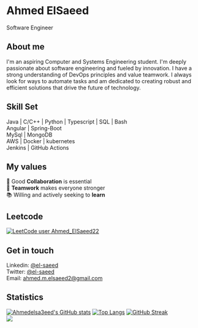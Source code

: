 # Ahmed ElSaeed
Software Engineer

## About me
I'm an aspiring Computer and Systems Engineering student. I'm deeply passionate about software engineering and fueled by innovation. I have a strong understanding of DevOps principles and value teamwork. I always look for ways to automate tasks and am dedicated to creating robust and efficient solutions that drive the future of technology.
 

## Skill Set
Java | C/C++ | Python | Typescript | SQL | Bash <br/>
Angular | Spring-Boot<br/>
MySql | MongoDB<br/>
AWS | Docker | kubernetes<br/>
Jenkins | GitHub Actions<br/>


## My values
:key:  Good **Collaboration** is essential <br/>
:open_hands:  **Teamwork** makes everyone stronger <br/>
📚 Willing and actively seeking to **learn**


## Leetcode
[![LeetCode user Ahmed_ElSaeed22](https://img.shields.io/badge/dynamic/json?style=plastic&labelColor=black&color=%23ffa116&label=Solved&query=solved&url=https%3A%2F%2Fleetcode-badge.vercel.app%2Fapi%2Fusers%2FAhmed_ElSaeed22&logo=leetcode&logoColor=yellow)](https://leetcode.com/Ahmed_ElSaeed22/)


## Get in touch 
Linkedin: [@el-saeed](https://www.linkedin.com/in/el-saeed/)<br/>
Twitter: [@el-saeed](https://twitter.com/ahmed39673136)<br/>
Email: ahmed.m.elsaeed2@gmail.com<br/>


## Statistics
[![Ahmedelsa3eed's GitHub stats](https://github-readme-stats.vercel.app/api?username=Ahmedelsa3eed&hide=stars&count_private=true&show_icons=true&theme=radical)](https://github.com/Ahmedelsa3eed/github-readme-stats)
[![Top Langs](https://github-readme-stats.vercel.app/api/top-langs/?username=Ahmedelsa3eed&layout=compact&langs_count=7)](https://github.com/anuraghazra/github-readme-stats)
[![GitHub Streak](https://streak-stats.demolab.com/?user=Ahmedelsa3eed)](https://git.io/streak-stats)
<br/>![](https://komarev.com/ghpvc/?username=Ahmedelsa3eed)

